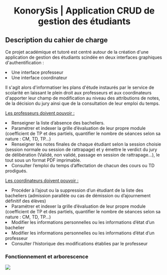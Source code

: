 <h1>
<div align="center">
KonorySis | Application CRUD de gestion des étudiants 
</div>
</h1>

<h2>
Description du cahier de charge 
</h2>
<p>Ce projet académique et tutoré est centré autour de la création d'une application de gestion des étudiants scindée en deux interfaces graphiques d'authentification :
  <li>Une interface professeur</li>
  <li>Une interface coordinateur</li>
  </p>
  <p>
  Il s'agit alors d'informatiser les plans d'étude instaurés par le service de scolarité en laissant le plein droit aux professeurs et aux coordinateurs d'apporter leur champ de modification au niveau des attributions de notes, de la décision du jury ainsi que de la consultation de leur emploi du temps.
 </p>

<p><ins>Les professeurs doivent pouvoir :</ins>
  <li>Renseigner la liste d’absence des bacheliers.</li>
  <li>Paramétrer et indexer la grille d’évaluation de leur propre module 
(coefficient de TP et des partiels, quantifier le nombre de séances 
selon sa nature : CM, TD, TP…)</li>
    <li>Renseigner les notes finales de chaque étudiant selon la session 
choisie (session normale ou session de rattrapage) et y émettre le 
verdict du jury de délibération (Validé, non validé, passage en session 
de rattrapage…), le tout sous un format PDF imprimable.</li>
   <li>Consulter l’emploi du temps d’affectation de chacun des cours ou TD
prodigués.</li>
 </p>
 <p><ins>Les coordinateurs doivent pouvoir :</ins>
  <li>Procéder à l’ajout ou la suppression d’un étudiant de la liste des 
bacheliers (admission parallèle ou cas de démission ou d’ajournement 
définitif des élèves)</li>
  <li>Paramétrer et indexer la grille d’évaluation de leur propre module 
(coefficient de TP et des partiels, quantifier le nombre de séances 
selon sa nature : CM, TD, TP…)</li>
    <li>Modifier les informations personnelles ou les informations d’état d’un 
bachelier</li>
   <li>Modifier les informations personnelles ou les informations d’état d’un 
professeur</li>
  <li>Consulter l’historique des modifications établies par le professeur</li>
 </p>
<h3>Fonctionnement et arborescence</h3>
<img class="fit-picture"
     src="/Othmane/Desktop/photo.PNG">
